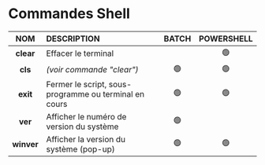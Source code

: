 # Commandes Shell

|NOM|DESCRIPTION|BATCH|POWERSHELL|
|:--:|:--|:--:|:--:|
|**clear**|Effacer le terminal||🟢|
|**cls**|_(voir commande "clear")_|🟢|🟢|
|**exit**|Fermer le script, sous-programme ou terminal en cours|🟢|🟢|
|**ver**|Afficher le numéro de version du système|🟢||
|**winver**|Afficher la version du système (pop-up)|🟢|🟢|
